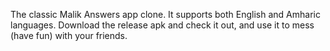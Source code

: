 The classic Malik Answers app clone.
It supports both English and Amharic languages.
Download the release apk and check it out, and use it to mess (have fun) with your friends.
